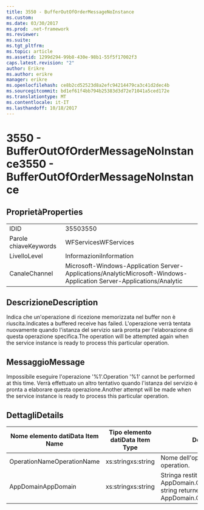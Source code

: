 ```yaml
---
title: 3550 - BufferOutOfOrderMessageNoInstance
ms.custom: 
ms.date: 03/30/2017
ms.prod: .net-framework
ms.reviewer: 
ms.suite: 
ms.tgt_pltfrm: 
ms.topic: article
ms.assetid: 1299d294-99b8-430e-98b1-55f5f17002f3
caps.latest.revision: "2"
author: Erikre
ms.author: erikre
manager: erikre
ms.openlocfilehash: ce8b2cd52523d8a2efc94214479ca3c41d2dec4b
ms.sourcegitcommit: bd1ef61f4bb794b25383d3d72e71041a5ced172e
ms.translationtype: MT
ms.contentlocale: it-IT
ms.lasthandoff: 10/18/2017
---
```

# <a name="3550---bufferoutofordermessagenoinstance"></a><span data-ttu-id="1d82f-102">3550 - BufferOutOfOrderMessageNoInstance</span><span class="sxs-lookup"><span data-stu-id="1d82f-102">3550 - BufferOutOfOrderMessageNoInstance</span></span>
## <a name="properties"></a><span data-ttu-id="1d82f-103">Proprietà</span><span class="sxs-lookup"><span data-stu-id="1d82f-103">Properties</span></span>  
  
|||  
|-|-|  
|<span data-ttu-id="1d82f-104">ID</span><span class="sxs-lookup"><span data-stu-id="1d82f-104">ID</span></span>|<span data-ttu-id="1d82f-105">3550</span><span class="sxs-lookup"><span data-stu-id="1d82f-105">3550</span></span>|  
|<span data-ttu-id="1d82f-106">Parole chiave</span><span class="sxs-lookup"><span data-stu-id="1d82f-106">Keywords</span></span>|<span data-ttu-id="1d82f-107">WFServices</span><span class="sxs-lookup"><span data-stu-id="1d82f-107">WFServices</span></span>|  
|<span data-ttu-id="1d82f-108">Livello</span><span class="sxs-lookup"><span data-stu-id="1d82f-108">Level</span></span>|<span data-ttu-id="1d82f-109">Informazioni</span><span class="sxs-lookup"><span data-stu-id="1d82f-109">Information</span></span>|  
|<span data-ttu-id="1d82f-110">Canale</span><span class="sxs-lookup"><span data-stu-id="1d82f-110">Channel</span></span>|<span data-ttu-id="1d82f-111">Microsoft-Windows-Application Server-Applications/Analytic</span><span class="sxs-lookup"><span data-stu-id="1d82f-111">Microsoft-Windows-Application Server-Applications/Analytic</span></span>|  
  
## <a name="description"></a><span data-ttu-id="1d82f-112">Descrizione</span><span class="sxs-lookup"><span data-stu-id="1d82f-112">Description</span></span>  
 <span data-ttu-id="1d82f-113">Indica che un'operazione di ricezione memorizzata nel buffer non è riuscita.</span><span class="sxs-lookup"><span data-stu-id="1d82f-113">Indicates a buffered receive has failed.</span></span> <span data-ttu-id="1d82f-114">L'operazione verrà tentata nuovamente quando l'istanza del servizio sarà pronta per l'elaborazione di questa operazione specifica.</span><span class="sxs-lookup"><span data-stu-id="1d82f-114">The operation will be attempted again when the service instance is ready to process this particular operation.</span></span>  
  
## <a name="message"></a><span data-ttu-id="1d82f-115">Messaggio</span><span class="sxs-lookup"><span data-stu-id="1d82f-115">Message</span></span>  
 <span data-ttu-id="1d82f-116">Impossibile eseguire l'operazione '%1'.</span><span class="sxs-lookup"><span data-stu-id="1d82f-116">Operation '%1' cannot be performed at this time.</span></span> <span data-ttu-id="1d82f-117">Verrà effettuato un altro tentativo quando l'istanza del servizio è pronta a elaborare questa operazione.</span><span class="sxs-lookup"><span data-stu-id="1d82f-117">Another attempt will be made when the service instance is ready to process this particular operation.</span></span>  
  
## <a name="details"></a><span data-ttu-id="1d82f-118">Dettagli</span><span class="sxs-lookup"><span data-stu-id="1d82f-118">Details</span></span>  
  
|<span data-ttu-id="1d82f-119">Nome elemento dati</span><span class="sxs-lookup"><span data-stu-id="1d82f-119">Data Item Name</span></span>|<span data-ttu-id="1d82f-120">Tipo elemento dati</span><span class="sxs-lookup"><span data-stu-id="1d82f-120">Data Item Type</span></span>|<span data-ttu-id="1d82f-121">Descrizione</span><span class="sxs-lookup"><span data-stu-id="1d82f-121">Description</span></span>|  
|--------------------|--------------------|-----------------|  
|<span data-ttu-id="1d82f-122">OperationName</span><span class="sxs-lookup"><span data-stu-id="1d82f-122">OperationName</span></span>|<span data-ttu-id="1d82f-123">xs:string</span><span class="sxs-lookup"><span data-stu-id="1d82f-123">xs:string</span></span>|<span data-ttu-id="1d82f-124">Nome dell'operazione.</span><span class="sxs-lookup"><span data-stu-id="1d82f-124">The name of the operation.</span></span>|  
|<span data-ttu-id="1d82f-125">AppDomain</span><span class="sxs-lookup"><span data-stu-id="1d82f-125">AppDomain</span></span>|<span data-ttu-id="1d82f-126">xs:string</span><span class="sxs-lookup"><span data-stu-id="1d82f-126">xs:string</span></span>|<span data-ttu-id="1d82f-127">Stringa restituita da AppDomain.CurrentDomain.FriendlyName.</span><span class="sxs-lookup"><span data-stu-id="1d82f-127">The string returned by AppDomain.CurrentDomain.FriendlyName.</span></span>|
